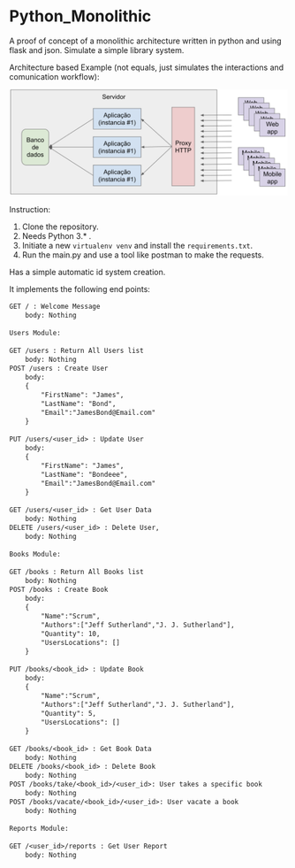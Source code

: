 # Python_Monolithic
 A proof of concept of a monolithic architecture written in python and using flask and json.
 Simulate a simple library system.

Architecture based Example (not equals, just simulates the interactions and comunication workflow):

![monolithic](https://raw.githubusercontent.com/LucasGab/Python_Monolithic/master/monolithic.png)

Instruction:

1. Clone the repository.
2. Needs Python 3.* .
3. Initiate a new `virtualenv venv` and install the `requirements.txt`.
4. Run the main.py and use a tool like postman to make the requests.

Has a simple automatic id system creation.

It implements the following end points:

    GET / : Welcome Message
        body: Nothing
    
    Users Module:

    GET /users : Return All Users list
        body: Nothing
    POST /users : Create User
        body:
        {
            "FirstName": "James",
            "LastName": "Bond",
            "Email":"JamesBond@Email.com"
        }

    PUT /users/<user_id> : Update User
        body:
        {
            "FirstName": "James",
            "LastName": "Bondeee",
            "Email":"JamesBond@Email.com"
        }

    GET /users/<user_id> : Get User Data
        body: Nothing
    DELETE /users/<user_id> : Delete User,
        body: Nothing

    Books Module:

    GET /books : Return All Books list
        body: Nothing
    POST /books : Create Book
        body:
        {
            "Name":"Scrum",
            "Authors":["Jeff Sutherland","J. J. Sutherland"],
            "Quantity": 10,
            "UsersLocations": []
        }

    PUT /books/<book_id> : Update Book
        body:
        {
            "Name":"Scrum",
            "Authors":["Jeff Sutherland","J. J. Sutherland"],
            "Quantity": 5,
            "UsersLocations": []
        }

    GET /books/<book_id> : Get Book Data
        body: Nothing
    DELETE /books/<book_id> : Delete Book
        body: Nothing
    POST /books/take/<book_id>/<user_id>: User takes a specific book
        body: Nothing
    POST /books/vacate/<book_id>/<user_id>: User vacate a book
        body: Nothing

    Reports Module:
    
    GET /<user_id>/reports : Get User Report
        body: Nothing

